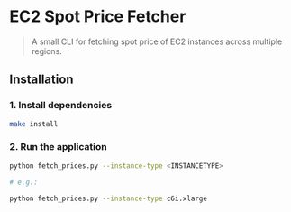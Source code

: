 # EC2 Spot Price Fetcher
> A small CLI for fetching spot price of EC2 instances across multiple regions.

## Installation

### 1. Install dependencies
```bash
make install
```

### 2. Run the application
```bash
python fetch_prices.py --instance-type <INSTANCETYPE>

# e.g.:

python fetch_prices.py --instance-type c6i.xlarge
```
